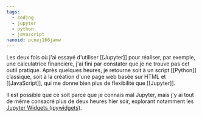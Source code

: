 ```yaml
---
tags:
  - coding
  - jupyter
  - python
  - javascript
nanoid: pcnej166jamw
---
```

Les deux fois où j'ai essayé d'utiliser [[Jupyter]] pour réaliser, par exemple, une calculatrice financière, j'ai fini par constater que je ne trouve pas cet outil pratique. Après quelques heures, je retourne soit à un script [[Python]] classique, soit à la création d'une page web basée sur HTML et [[JavaScript]], qui me donne bien plus de flexibilité que [[Jupyter]].

Il est possible que ce soit parce que je connais mal Jupyter, mais j'y ai tout de même consacré plus de deux heures hier soir, explorant notamment les [Jupyter Widgets (ipywidgets)](https://ipywidgets.readthedocs.io/en/latest/index.html).
